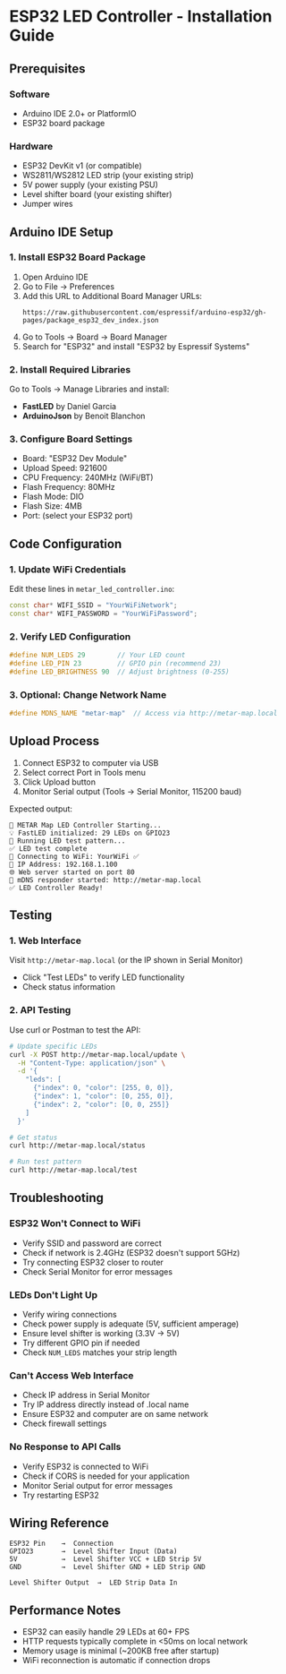 # ESP32 LED Controller - Installation Guide

## Prerequisites

### Software
- Arduino IDE 2.0+ or PlatformIO
- ESP32 board package

### Hardware  
- ESP32 DevKit v1 (or compatible)
- WS2811/WS2812 LED strip (your existing strip)
- 5V power supply (your existing PSU)
- Level shifter board (your existing shifter)
- Jumper wires

## Arduino IDE Setup

### 1. Install ESP32 Board Package
1. Open Arduino IDE
2. Go to File → Preferences
3. Add this URL to Additional Board Manager URLs:
   ```
   https://raw.githubusercontent.com/espressif/arduino-esp32/gh-pages/package_esp32_dev_index.json
   ```
4. Go to Tools → Board → Board Manager
5. Search for "ESP32" and install "ESP32 by Espressif Systems"

### 2. Install Required Libraries
Go to Tools → Manage Libraries and install:
- **FastLED** by Daniel Garcia
- **ArduinoJson** by Benoit Blanchon

### 3. Configure Board Settings
- Board: "ESP32 Dev Module"
- Upload Speed: 921600
- CPU Frequency: 240MHz (WiFi/BT)
- Flash Frequency: 80MHz
- Flash Mode: DIO
- Flash Size: 4MB
- Port: (select your ESP32 port)

## Code Configuration

### 1. Update WiFi Credentials
Edit these lines in `metar_led_controller.ino`:
```cpp
const char* WIFI_SSID = "YourWiFiNetwork";
const char* WIFI_PASSWORD = "YourWiFiPassword";
```

### 2. Verify LED Configuration
```cpp
#define NUM_LEDS 29        // Your LED count
#define LED_PIN 23         // GPIO pin (recommend 23)
#define LED_BRIGHTNESS 90  // Adjust brightness (0-255)
```

### 3. Optional: Change Network Name
```cpp
#define MDNS_NAME "metar-map"  // Access via http://metar-map.local
```

## Upload Process

1. Connect ESP32 to computer via USB
2. Select correct Port in Tools menu
3. Click Upload button
4. Monitor Serial output (Tools → Serial Monitor, 115200 baud)

Expected output:
```
🚀 METAR Map LED Controller Starting...
💡 FastLED initialized: 29 LEDs on GPIO23
🌈 Running LED test pattern...
✅ LED test complete
📶 Connecting to WiFi: YourWiFi ✅
📍 IP Address: 192.168.1.100
🌐 Web server started on port 80
📍 mDNS responder started: http://metar-map.local
✅ LED Controller Ready!
```

## Testing

### 1. Web Interface
Visit `http://metar-map.local` (or the IP shown in Serial Monitor)
- Click "Test LEDs" to verify LED functionality
- Check status information

### 2. API Testing
Use curl or Postman to test the API:

```bash
# Update specific LEDs
curl -X POST http://metar-map.local/update \
  -H "Content-Type: application/json" \
  -d '{
    "leds": [
      {"index": 0, "color": [255, 0, 0]},
      {"index": 1, "color": [0, 255, 0]},
      {"index": 2, "color": [0, 0, 255]}
    ]
  }'

# Get status
curl http://metar-map.local/status

# Run test pattern
curl http://metar-map.local/test
```

## Troubleshooting

### ESP32 Won't Connect to WiFi
- Verify SSID and password are correct
- Check if network is 2.4GHz (ESP32 doesn't support 5GHz)
- Try connecting ESP32 closer to router
- Check Serial Monitor for error messages

### LEDs Don't Light Up
- Verify wiring connections
- Check power supply is adequate (5V, sufficient amperage)
- Ensure level shifter is working (3.3V → 5V)
- Try different GPIO pin if needed
- Check `NUM_LEDS` matches your strip length

### Can't Access Web Interface
- Check IP address in Serial Monitor
- Try IP address directly instead of .local name
- Ensure ESP32 and computer are on same network
- Check firewall settings

### No Response to API Calls
- Verify ESP32 is connected to WiFi
- Check if CORS is needed for your application
- Monitor Serial output for error messages
- Try restarting ESP32

## Wiring Reference

```
ESP32 Pin    →  Connection
GPIO23       →  Level Shifter Input (Data)
5V           →  Level Shifter VCC + LED Strip 5V
GND          →  Level Shifter GND + LED Strip GND

Level Shifter Output  →  LED Strip Data In
```

## Performance Notes

- ESP32 can easily handle 29 LEDs at 60+ FPS
- HTTP requests typically complete in <50ms on local network
- Memory usage is minimal (~200KB free after startup)
- WiFi reconnection is automatic if connection drops